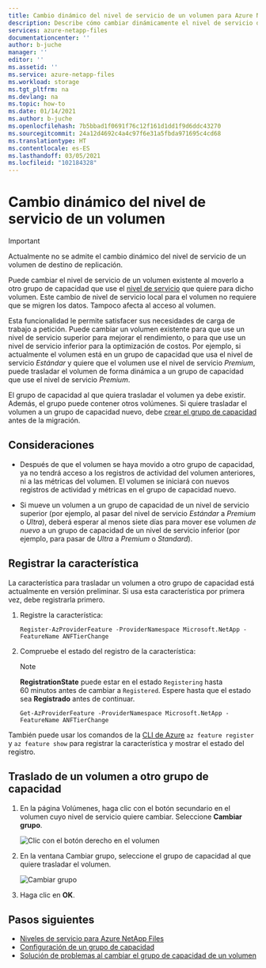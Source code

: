 ```yaml
---
title: Cambio dinámico del nivel de servicio de un volumen para Azure NetApp Files | Microsoft Docs
description: Describe cómo cambiar dinámicamente el nivel de servicio de un volumen.
services: azure-netapp-files
documentationcenter: ''
author: b-juche
manager: ''
editor: ''
ms.assetid: ''
ms.service: azure-netapp-files
ms.workload: storage
ms.tgt_pltfrm: na
ms.devlang: na
ms.topic: how-to
ms.date: 01/14/2021
ms.author: b-juche
ms.openlocfilehash: 7b5bbad1f0691f76c12f161d1dd1f9d6ddc43270
ms.sourcegitcommit: 24a12d4692c4a4c97f6e31a5fbda971695c4cd68
ms.translationtype: HT
ms.contentlocale: es-ES
ms.lasthandoff: 03/05/2021
ms.locfileid: "102184328"
---
```

# <a name="dynamically-change-the-service-level-of-a-volume"></a>Cambio dinámico del nivel de servicio de un volumen

> [!IMPORTANT] 
> Actualmente no se admite el cambio dinámico del nivel de servicio de un volumen de destino de replicación.

Puede cambiar el nivel de servicio de un volumen existente al moverlo a otro grupo de capacidad que use el [nivel de servicio](azure-netapp-files-service-levels.md) que quiere para dicho volumen. Este cambio de nivel de servicio local para el volumen no requiere que se migren los datos. Tampoco afecta al acceso al volumen.  

Esta funcionalidad le permite satisfacer sus necesidades de carga de trabajo a petición.  Puede cambiar un volumen existente para que use un nivel de servicio superior para mejorar el rendimiento, o para que use un nivel de servicio inferior para la optimización de costos. Por ejemplo, si actualmente el volumen está en un grupo de capacidad que usa el nivel de servicio *Estándar* y quiere que el volumen use el nivel de servicio *Premium*, puede trasladar el volumen de forma dinámica a un grupo de capacidad que use el nivel de servicio *Premium*.  

El grupo de capacidad al que quiera trasladar el volumen ya debe existir. Además, el grupo puede contener otros volúmenes.  Si quiere trasladar el volumen a un grupo de capacidad nuevo, debe [crear el grupo de capacidad](azure-netapp-files-set-up-capacity-pool.md) antes de la migración.  

## <a name="considerations"></a>Consideraciones

* Después de que el volumen se haya movido a otro grupo de capacidad, ya no tendrá acceso a los registros de actividad del volumen anteriores, ni a las métricas del volumen. El volumen se iniciará con nuevos registros de actividad y métricas en el grupo de capacidad nuevo.

* Si mueve un volumen a un grupo de capacidad de un nivel de servicio superior (por ejemplo, al pasar del nivel de servicio *Estándar* a *Premium* o *Ultra*), deberá esperar al menos siete días para mover ese volumen *de nuevo* a un grupo de capacidad de un nivel de servicio inferior (por ejemplo, para pasar de *Ultra* a *Premium* o *Standard*).  

## <a name="register-the-feature"></a>Registrar la característica

La característica para trasladar un volumen a otro grupo de capacidad está actualmente en versión preliminar. Si usa esta característica por primera vez, debe registrarla primero.

1. Registre la característica: 

    ```azurepowershell-interactive
    Register-AzProviderFeature -ProviderNamespace Microsoft.NetApp -FeatureName ANFTierChange
    ```

2. Compruebe el estado del registro de la característica: 

    > [!NOTE]
    > **RegistrationState** puede estar en el estado `Registering` hasta 60 minutos antes de cambiar a `Registered`. Espere hasta que el estado sea **Registrado** antes de continuar.

    ```azurepowershell-interactive
    Get-AzProviderFeature -ProviderNamespace Microsoft.NetApp -FeatureName ANFTierChange
    ```
También puede usar los comandos de la [CLI de Azure](/cli/azure/feature) `az feature register` y `az feature show` para registrar la característica y mostrar el estado del registro. 
 
## <a name="move-a-volume-to-another-capacity-pool"></a>Traslado de un volumen a otro grupo de capacidad

1.  En la página Volúmenes, haga clic con el botón secundario en el volumen cuyo nivel de servicio quiere cambiar. Seleccione **Cambiar grupo**.

    ![Clic con el botón derecho en el volumen](../media/azure-netapp-files/right-click-volume.png)

2. En la ventana Cambiar grupo, seleccione el grupo de capacidad al que quiere trasladar el volumen. 

    ![Cambiar grupo](../media/azure-netapp-files/change-pool.png)

3.  Haga clic en **OK**.


## <a name="next-steps"></a>Pasos siguientes  

* [Niveles de servicio para Azure NetApp Files](azure-netapp-files-service-levels.md)
* [Configuración de un grupo de capacidad](azure-netapp-files-set-up-capacity-pool.md)
* [Solución de problemas al cambiar el grupo de capacidad de un volumen](troubleshoot-capacity-pools.md#issues-when-changing-the-capacity-pool-of-a-volume)
